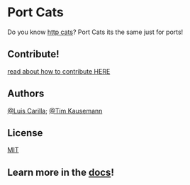 # Port Cats

Do you know [http cats](https://http.cat)? Port Cats its the same just for ports!

## Contribute!

[read about how to contribute HERE](/docs/CONTRIBUTING.md)

## Authors

[@Luis Carilla](https://github.com/lcarilla); [@Tim Kausemann](https://github.com/sycrw)

## License

[MIT](/LICENSE)

## Learn more in the [docs](/docs/index.md)!
